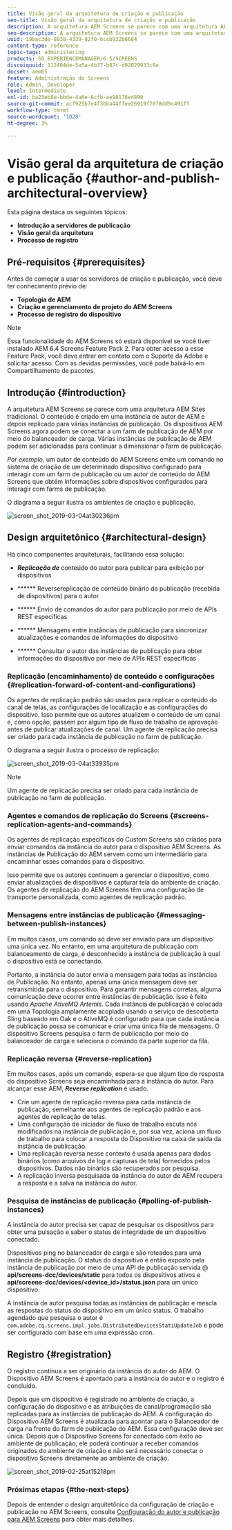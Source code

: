 ```yaml
---
title: Visão geral da arquitetura de criação e publicação
seo-title: Visão geral da arquitetura de criação e publicação
description: A arquitetura AEM Screens se parece com uma arquitetura AEM Sites tradicional. O conteúdo é criado em uma instância de autor de AEM e depois replicado para várias instâncias de publicação. Siga esta página para saber mais sobre a visão geral da arquitetura do autor e da publicação.
seo-description: A arquitetura AEM Screens se parece com uma arquitetura AEM Sites tradicional. O conteúdo é criado em uma instância de autor de AEM e depois replicado para várias instâncias de publicação. Siga esta página para saber mais sobre a visão geral da arquitetura do autor e da publicação.
uuid: 19bac3de-8938-4339-82f0-6ccb932b6684
content-type: reference
topic-tags: administering
products: SG_EXPERIENCEMANAGER/6.5/SCREENS
discoiquuid: 112404de-5a5a-4b37-b87c-d02029933c8a
docset: aem65
feature: Administração do Screens
role: Admin, Developer
level: Intermediate
exl-id: ba23eb8e-bbde-4a6e-8cfb-ae98176ed890
source-git-commit: acf925b7e4f3bba44ffee26919f7078dd9c491ff
workflow-type: tm+mt
source-wordcount: '1028'
ht-degree: 3%

---
```


# Visão geral da arquitetura de criação e publicação {#author-and-publish-architectural-overview}

Esta página destaca os seguintes tópicos:

* **Introdução a servidores de publicação**
* **Visão geral da arquitetura**
* **Processo de registro**

## Pré-requisitos {#prerequisites}

Antes de começar a usar os servidores de criação e publicação, você deve ter conhecimento prévio de:

* **Topologia de AEM**
* **Criação e gerenciamento de projeto do AEM Screens**
* **Processo de registro do dispositivo**

>[!NOTE]
>
>Essa funcionalidade do AEM Screens só estará disponível se você tiver instalado AEM 6.4 Screens Feature Pack 2. Para obter acesso a esse Feature Pack, você deve entrar em contato com o Suporte da Adobe e solicitar acesso. Com as devidas permissões, você pode baixá-lo em Compartilhamento de pacotes.

## Introdução {#introduction}

A arquitetura AEM Screens se parece com uma arquitetura AEM Sites tradicional. O conteúdo é criado em uma instância de autor de AEM e depois replicado para várias instâncias de publicação. Os dispositivos AEM Screens agora podem se conectar a um farm de publicação de AEM por meio do balanceador de carga. Várias instâncias de publicação de AEM podem ser adicionadas para continuar a dimensionar o farm de publicação.

*Por exemplo*, um autor de conteúdo do AEM Screens emite um comando no sistema de criação de um determinado dispositivo configurado para interagir com um farm de publicação ou um autor de conteúdo do AEM Screens que obtém informações sobre dispositivos configurados para interagir com farms de publicação.

O diagrama a seguir ilustra os ambientes de criação e publicação.

![screen_shot_2019-03-04at30236pm](assets/screen_shot_2019-03-04at30236pm.png)

## Design arquitetônico {#architectural-design}

Há cinco componentes arquiteturais, facilitando essa solução:

* ***Replicação de*** conteúdo do autor para publicar para exibição por dispositivos

* ****** Reversereplicação de conteúdo binário da publicação (recebida de dispositivos) para o autor
* ****** Envio de comandos do autor para publicação por meio de APIs REST específicas
* ****** Mensagens entre instâncias de publicação para sincronizar atualizações e comandos de informações do dispositivo
* ****** Consultar o autor das instâncias de publicação para obter informações do dispositivo por meio de APIs REST específicas

### Replicação (encaminhamento) de conteúdo e configurações  {#replication-forward-of-content-and-configurations}

Os agentes de replicação padrão são usados para replicar o conteúdo do canal de telas, as configurações de localização e as configurações do dispositivo. Isso permite que os autores atualizem o conteúdo de um canal e, como opção, passem por algum tipo de fluxo de trabalho de aprovação antes de publicar atualizações de canal. Um agente de replicação precisa ser criado para cada instância de publicação no farm de publicação.

O diagrama a seguir ilustra o processo de replicação:

![screen_shot_2019-03-04at33935pm](assets/screen_shot_2019-03-04at33935pm.png)

>[!NOTE]
>
>Um agente de replicação precisa ser criado para cada instância de publicação no farm de publicação.

### Agentes e comandos de replicação do Screens  {#screens-replication-agents-and-commands}

Os agentes de replicação específicos do Custom Screens são criados para enviar comandos da instância do autor para o dispositivo AEM Screens. As instâncias de Publicação do AEM servem como um intermediário para encaminhar esses comandos para o dispositivo.

Isso permite que os autores continuem a gerenciar o dispositivo, como enviar atualizações de dispositivos e capturar tela do ambiente de criação. Os agentes de replicação do AEM Screens têm uma configuração de transporte personalizada, como agentes de replicação padrão.

### Mensagens entre instâncias de publicação  {#messaging-between-publish-instances}

Em muitos casos, um comando só deve ser enviado para um dispositivo uma única vez. No entanto, em uma arquitetura de publicação com balanceamento de carga, é desconhecido a instância de publicação à qual o dispositivo está se conectando.

Portanto, a instância do autor envia a mensagem para todas as instâncias de Publicação. No entanto, apenas uma única mensagem deve ser retransmitida para o dispositivo. Para garantir mensagens corretas, alguma comunicação deve ocorrer entre instâncias de publicação. Isso é feito usando *Apache AtiveMQ Artemis*. Cada instância de publicação é colocada em uma Topologia amplamente acoplada usando o serviço de descoberta Sling baseado em Oak e o AtiveMQ é configurado para que cada instância de publicação possa se comunicar e criar uma única fila de mensagens. O dispositivo Screens pesquisa o farm de publicação por meio do balanceador de carga e seleciona o comando da parte superior da fila.

### Replicação reversa {#reverse-replication}

Em muitos casos, após um comando, espera-se que algum tipo de resposta do dispositivo Screens seja encaminhada para a instância do autor. Para alcançar esse AEM, ***Reverse replication*** é usado.

* Crie um agente de replicação reversa para cada instância de publicação, semelhante aos agentes de replicação padrão e aos agentes de replicação de telas.
* Uma configuração de iniciador de fluxo de trabalho escuta nós modificados na instância de publicação e, por sua vez, aciona um fluxo de trabalho para colocar a resposta do Dispositivo na caixa de saída da instância de publicação.
* Uma replicação reversa nesse contexto é usada apenas para dados binários (como arquivos de log e capturas de tela) fornecidos pelos dispositivos. Dados não binários são recuperados por pesquisa.
* A replicação inversa pesquisada da instância do autor de AEM recupera a resposta e a salva na instância do autor.

### Pesquisa de instâncias de publicação  {#polling-of-publish-instances}

A instância do autor precisa ser capaz de pesquisar os dispositivos para obter uma pulsação e saber o status de integridade de um dispositivo conectado.

Dispositivos ping no balanceador de carga e são roteados para uma instância de publicação. O status do dispositivo é então exposto pela instância de publicação por meio de uma API de publicação servida @ **api/screens-dcc/devices/static** para todos os dispositivos ativos e **api/screens-dcc/devices/&lt;device_id>/status.json** para um único dispositivo.

A instância de autor pesquisa todas as instâncias de publicação e mescla as respostas do status do dispositivo em um único status. O trabalho agendado que pesquisa o autor é `com.adobe.cq.screens.impl.jobs.DistributedDevicesStatiUpdateJob` e pode ser configurado com base em uma expressão cron.

## Registro {#registration}

O registro continua a ser originário da instância do autor do AEM. O Dispositivo AEM Screens é apontado para a instância do autor e o registro é concluído.

Depois que um dispositivo é registrado no ambiente de criação, a configuração do dispositivo e as atribuições de canal/programação são replicadas para as instâncias de publicação do AEM. A configuração do Dispositivo AEM Screens é atualizada para apontar para o Balanceador de carga na frente do farm de publicação do AEM. Essa configuração deve ser única. Depois que o Dispositivo Screens for conectado com êxito ao ambiente de publicação, ele poderá continuar a receber comandos originados do ambiente de criação e não será necessário conectar o dispositivo Screens diretamente ao ambiente de criação.

![screen_shot_2019-02-25at15218pm](assets/screen_shot_2019-02-25at15218pm.png)

### Próximas etapas {#the-next-steps}

Depois de entender o design arquitetônico da configuração de criação e publicação no AEM Screens, consulte [Configuração do autor e publicação para AEM Screens](author-and-publish.md) para obter mais detalhes.
